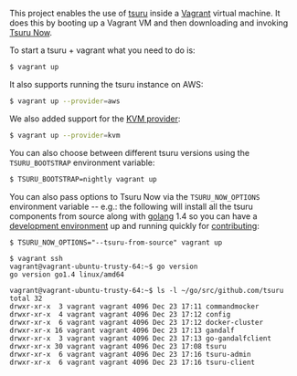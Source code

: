 This project enables the use of [tsuru](https://github.com/tsuru/tsuru)
inside a [Vagrant](https://www.vagrantup.com/) virtual machine. It does
this by booting up a Vagrant VM and then downloading and invoking [Tsuru
Now](https://github.com/tsuru/now).

To start a tsuru + vagrant what you need to do is:

~~~bash
$ vagrant up
~~~

It also supports running the tsuru instance on AWS:

~~~bash
$ vagrant up --provider=aws
~~~

We also added support for the [KVM provider](https://github.com/adrahon/vagrant-kvm):

~~~bash
$ vagrant up --provider=kvm
~~~

You can also choose between different tsuru versions using the
`TSURU_BOOTSTRAP` environment variable:

~~~bash
$ TSURU_BOOTSTRAP=nightly vagrant up
~~~

You can also pass options to Tsuru Now via the `TSURU_NOW_OPTIONS`
environment variable -- e.g.: the following will install all the tsuru
components from source along with [golang](https://golang.org/) 1.4 so
you can have a [development environment][] up and running quickly for
[contributing][]:

	$ TSURU_NOW_OPTIONS="--tsuru-from-source" vagrant up

	$ vagrant ssh
	vagrant@vagrant-ubuntu-trusty-64:~$ go version
	go version go1.4 linux/amd64

	vagrant@vagrant-ubuntu-trusty-64:~$ ls -l ~/go/src/github.com/tsuru
	total 32
	drwxr-xr-x  3 vagrant vagrant 4096 Dec 23 17:11 commandmocker
	drwxr-xr-x  4 vagrant vagrant 4096 Dec 23 17:12 config
	drwxr-xr-x  6 vagrant vagrant 4096 Dec 23 17:12 docker-cluster
	drwxr-xr-x 16 vagrant vagrant 4096 Dec 23 17:13 gandalf
	drwxr-xr-x  3 vagrant vagrant 4096 Dec 23 17:13 go-gandalfclient
	drwxr-xr-x 30 vagrant vagrant 4096 Dec 23 17:08 tsuru
	drwxr-xr-x  6 vagrant vagrant 4096 Dec 23 17:16 tsuru-admin
	drwxr-xr-x  6 vagrant vagrant 4096 Dec 23 17:16 tsuru-client

[development environment]: http://tsuru.readthedocs.org/en/latest/contributing/vagrant.html
[contributing]: http://tsuru.readthedocs.org/en/latest/contributing/index.html
